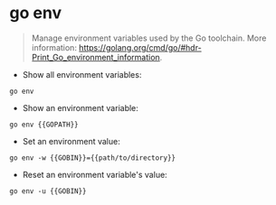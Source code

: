 # go env

> Manage environment variables used by the Go toolchain.
> More information: <https://golang.org/cmd/go/#hdr-Print_Go_environment_information>.

- Show all environment variables:

`go env`

- Show an environment variable:

`go env {{GOPATH}}`

- Set an environment value:

`go env -w {{GOBIN}}={{path/to/directory}}`

- Reset an environment variable's value:

`go env -u {{GOBIN}}`

